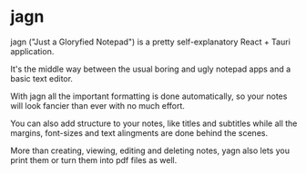 # jagn

jagn ("Just a Gloryfied Notepad") is a pretty self-explanatory React + Tauri application.

It's the middle way between the usual boring and ugly notepad apps and a basic text editor.

With jagn all the important formatting is done automatically, so your notes will look fancier than ever with no much effort.

You can also add structure to your notes, like titles and subtitles while all the margins, font-sizes and text alingments are done behind the scenes.

More than creating, viewing, editing and deleting notes, yagn also lets you print them or turn them into pdf files as well.
